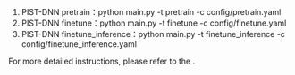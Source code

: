 1. PIST-DNN pretrain：python main.py -t pretrain -c config/pretrain.yaml
2. PIST-DNN finetune：python main.py -t finetune -c config/finetune.yaml
3. PIST-DNN finetune_inference：python main.py -t finetune_inference -c config/finetune_inference.yaml

For more detailed instructions, please refer to the <User Guide.pdf>.
